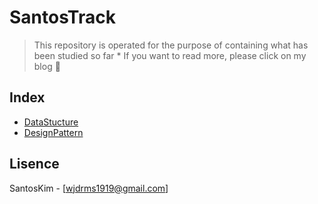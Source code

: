 # SantosTrack

> This repository is operated for the purpose of containing what has been studied so far
<span color="red" size="2rem">* If you want to read more, please click on my blog :green_book:</span>


## Index
* [DataStucture](https://github.com/SangchoKim/SantosTrack/tree/master/dataStructure)
* [DesignPattern](https://github.com/SangchoKim/SantosTrack/tree/master/designPattern)

## Lisence
SantosKim - [wjdrms1919@gmail.com]
